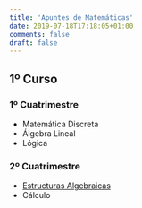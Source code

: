 ```yaml
---
title: 'Apuntes de Matemáticas'
date: 2019-07-18T17:18:05+01:00
comments: false
draft: false
---
```


## 1º Curso

### 1º Cuatrimestre

- Matemática Discreta
- Álgebra Lineal
- Lógica

### 2º Cuatrimestre
- [Estructuras Algebraicas](https://diiegorgueez.me/ea-2324)
- Cálculo
